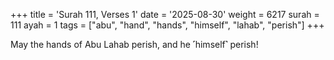 +++
title = 'Surah 111, Verses 1'
date = '2025-08-30'
weight = 6217
surah = 111
ayah = 1
tags = ["abu", "hand", "hands", "himself", "lahab", "perish"]
+++

May the hands of Abu Lahab perish, and he ˹himself˺ perish!